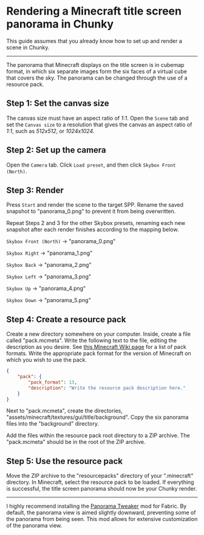 # Rendering a Minecraft title screen panorama in Chunky

This guide assumes that you already know how to set up and render a scene in Chunky.

---

The panorama that Minecraft displays on the title screen is in cubemap format, in which six separate images form the six faces of a virtual cube that covers the sky. The panorama can be changed through the use of a resource pack.

## Step 1: Set the canvas size

The canvas size must have an aspect ratio of *1:1*. Open the `Scene` tab and set the `Canvas size` to a resolution that gives the canvas an aspect ratio of *1:1*, such as *512x512*, or *1024x1024*.

## Step 2: Set up the camera

Open the `Camera` tab. Click `Load preset`, and then click `Skybox Front (North)`.

## Step 3: Render

Press `Start` and render the scene to the target SPP. Rename the saved snapshot to "panorama_0.png" to prevent it from being overwritten.

Repeat Steps 2 and 3 for the other Skybox presets, renaming each new snapshot after each render finishes according to the mapping below.

`Skybox Front (North)` -> "panorama_0.png"

`Skybox Right` -> "panorama_1.png"

`Skybox Back` -> "panorama_2.png"

`Skybox Left` -> "panorama_3.png"

`Skybox Up` -> "panorama_4.png"

`Skybox Down` -> "panorama_5.png"

## Step 4: Create a resource pack

Create a new directory somewhere on your computer. Inside, create a file called "pack.mcmeta". Write the following text to the file, editing the description as you desire. See [this Minecraft Wiki page](https://minecraft.fandom.com/wiki/Pack_format) for a list of pack formats. Write the appropriate pack format for the version of Minecraft on which you wish to use the pack.

```json
{
    "pack": {
        "pack_format": 13,
        "description": "Write the resource pack description here."
    }
}
```

Next to "pack.mcmeta", create the directories, "assets/minecraft/textures/gui/title/background". Copy the six panorama files into the "background" directory.

Add the files within the resource pack root directory to a ZIP archive. The "pack.mcmeta" should be in the root of the ZIP archive.

## Step 5: Use the resource pack

Move the ZIP archive to the "resourcepacks" directory of your ".minecraft" directory. In Minecraft, select the resource pack to be loaded. If everything is successful, the title screen panorama should now be your Chunky render.

---

I highly recommend installing the [Panorama Tweaker](https://modrinth.com/mod/panorama-tweaker) mod for Fabric. By default, the panorama view is aimed slightly downward, preventing some of the panorama from being seen. This mod allows for extensive customization of the panorama view.
